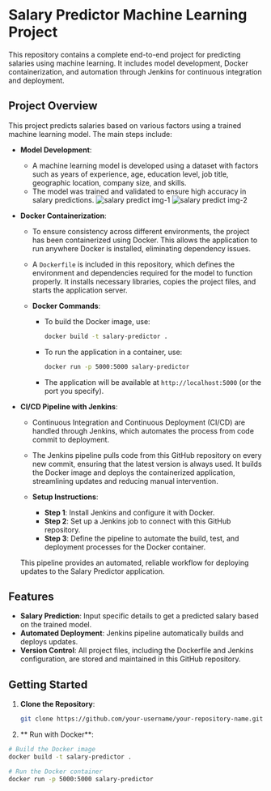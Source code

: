 # Salary Predictor Machine Learning Project

This repository contains a complete end-to-end project for predicting salaries using machine learning. It includes model development, Docker containerization, and automation through Jenkins for continuous integration and deployment.

## Project Overview

This project predicts salaries based on various factors using a trained machine learning model. The main steps include:

- **Model Development**:  
   - A machine learning model is developed using a dataset with factors such as years of experience, age, education level, job title, geographic location, company size, and skills.
   - The model was trained and validated to ensure high accuracy in salary predictions.
![salary predict img-1](https://github.com/user-attachments/assets/43859b0b-dcad-4d32-9be8-b1b2a234e2d7)
![salary predict img-2](https://github.com/user-attachments/assets/8eb53e08-1de1-4b28-8f8b-a5d06b927b6c)

- **Docker Containerization**:  
   - To ensure consistency across different environments, the project has been containerized using Docker. This allows the application to run anywhere Docker is installed, eliminating dependency issues.
   - A `Dockerfile` is included in this repository, which defines the environment and dependencies required for the model to function properly. It installs necessary libraries, copies the project files, and starts the application server.

   - **Docker Commands**:
     - To build the Docker image, use:
       ```bash
       docker build -t salary-predictor .
       ```
     - To run the application in a container, use:
       ```bash
       docker run -p 5000:5000 salary-predictor
       ```
     - The application will be available at `http://localhost:5000` (or the port you specify).

- **CI/CD Pipeline with Jenkins**:  
   - Continuous Integration and Continuous Deployment (CI/CD) are handled through Jenkins, which automates the process from code commit to deployment.
   - The Jenkins pipeline pulls code from this GitHub repository on every new commit, ensuring that the latest version is always used. It builds the Docker image and deploys the containerized application, streamlining updates and reducing manual intervention.

   - **Setup Instructions**:
     - **Step 1**: Install Jenkins and configure it with Docker.
     - **Step 2**: Set up a Jenkins job to connect with this GitHub repository.
     - **Step 3**: Define the pipeline to automate the build, test, and deployment processes for the Docker container.

   This pipeline provides an automated, reliable workflow for deploying updates to the Salary Predictor application.

## Features

- **Salary Prediction**: Input specific details to get a predicted salary based on the trained model.
- **Automated Deployment**: Jenkins pipeline automatically builds and deploys updates.
- **Version Control**: All project files, including the Dockerfile and Jenkins configuration, are stored and maintained in this GitHub repository.

## Getting Started

1. **Clone the Repository**:
   ```bash
   git clone https://github.com/your-username/your-repository-name.git
2. ** Run with Docker**:
```bash
# Build the Docker image
docker build -t salary-predictor .

# Run the Docker container
docker run -p 5000:5000 salary-predictor
